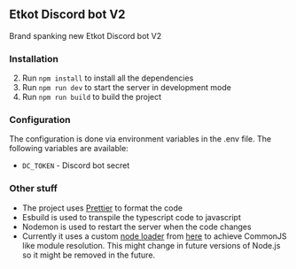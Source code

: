## Etkot Discord bot V2

Brand spanking new Etkot Discord bot V2

### Installation

2. Run `npm install` to install all the dependencies
3. Run `npm run dev` to start the server in development mode
4. Run `npm run build` to build the project

### Configuration

The configuration is done via environment variables in the .env file. The following variables are available:

-   `DC_TOKEN` - Discord bot secret

### Other stuff

-   The project uses [Prettier](https://prettier.io/) to format the code
-   Esbuild is used to transpile the typescript code to javascript
-   Nodemon is used to restart the server when the code changes
-   Currently it uses a custom [node loader](https://nodejs.org/docs/latest-v18.x/api/esm.html#loaders) from [here](./scripts/loader.js) to achieve CommonJS like module resolution. This might change in future versions of Node.js so it might be removed in the future.
